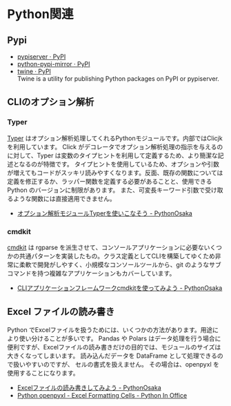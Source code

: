 # Python関連

## Pypi
- [pypiserver · PyPI](https://pypi.org/project/pypiserver/)
- [python-pypi-mirror · PyPI](https://pypi.org/project/python-pypi-mirror/)
- [twine · PyPI](https://pypi.org/project/twine/)  
  Twine is a utility for publishing Python packages on PyPI or pypiserver.


## CLIのオプション解析


### Typer
[Typer](https://github.com/tiangolo/type) はオプション解析処理してくれるPythonモジュールです。内部ではClicjkを利用しています。
Click がデコレータでオプション解析処理の指示を与えるのに対して、Typer は変数のタイプヒントを利用して定義するため、より簡潔な記述となるのが特徴です。
タイプヒントを使用しているため、オプションや引数が増えてもコードがスッキリ読みやすくなります。反面、既存の関数については定義を修正するか、ラッパー関数を定義する必要があることと、使用できるPython のバージョンに制限があります。
また、可変長キーワード引数で受け取るような関数には直接適用できません。


- [オプション解析モジュールTyperを使いこなそう - PythonOsaka](https://scrapbox.io/PythonOsaka/%E3%82%AA%E3%83%97%E3%82%B7%E3%83%A7%E3%83%B3%E8%A7%A3%E6%9E%90%E3%83%A2%E3%82%B8%E3%83%A5%E3%83%BC%E3%83%ABTyper%E3%82%92%E4%BD%BF%E3%81%84%E3%81%93%E3%81%AA%E3%81%9D%E3%81%86)


### cmdkit
[cmdkit](https://github.com/glentner/CmdKit) は rgparse を派生させて、コンソールアプリケーションに必要ないくつかの共通パターンを実装したもの。クラス定義としてCLIを構築してゆくため非常に柔軟で開発がしやすく、小規模なコンソールツールから、git のようなサブコマンドを持つ複雑なアプリケーションもカバーしています。

- [CLIアプリケーションフレームワークcmdkitを使ってみよう - PythonOsaka](https://scrapbox.io/PythonOsaka/CLI%E3%82%A2%E3%83%97%E3%83%AA%E3%82%B1%E3%83%BC%E3%82%B7%E3%83%A7%E3%83%B3%E3%83%95%E3%83%AC%E3%83%BC%E3%83%A0%E3%83%AF%E3%83%BC%E3%82%AFcmdkit%E3%82%92%E4%BD%BF%E3%81%A3%E3%81%A6%E3%81%BF%E3%82%88%E3%81%86)
  
  
## Excel ファイルの読み書き
Python でExcelファイルを扱うためには、いくつかの方法があります。用途により使い分けることが多いです。
Pandas や Polars はデータ処理を行う場合に便利ですが、Excelファイルの読み書きだけの目的では、モジュールのサイズは大きくなってしまいます。
読み込んだデータを DataFrame として処理できるので扱いやすいのですが、
セルの書式を扱えません。
その場合は、openpyxl を使用することになります。

- [Excelファイルの読み書きしてみよう - PythonOsaka](https://scrapbox.io/PythonOsaka/Excel%E3%83%95%E3%82%A1%E3%82%A4%E3%83%AB%E3%81%AE%E8%AA%AD%E3%81%BF%E6%9B%B8%E3%81%8D%E3%81%97%E3%81%A6%E3%81%BF%E3%82%88%E3%81%86)
- [Python openpyxl - Excel Formatting Cells - Python In Office](https://pythoninoffice.com/python-openpyxl-excel-formatting-cells/)
